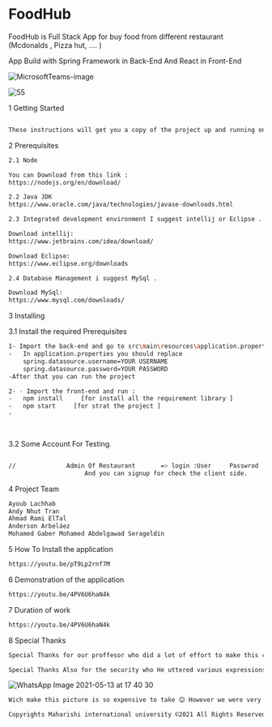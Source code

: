 

# FoodHub
FoodHub is Full Stack App for buy food from different restaurant (Mcdonalds , Pizza hut, .... )


App Build with Spring Framework in Back-End And React in Front-End 

![MicrosoftTeams-image](https://user-images.githubusercontent.com/44031876/118083773-218f6500-b385-11eb-9169-0d5db4a1e5e7.png)

![55](https://user-images.githubusercontent.com/44031876/118203508-d7a88c80-b421-11eb-956a-9713304fd160.gif)


1 Getting Started
```sh

These instructions will get you a copy of the project up and running on your local machine for development and testing purposes.
```


2 Prerequisites

```sh
2.1 Node

You can Download from this link : 
https://nodejs.org/en/download/

2.2 Java JDK
https://www.oracle.com/java/technologies/javase-downloads.html

2.3 Integrated development environment I suggest intellij or Eclipse . 

Download intellij:
https://www.jetbrains.com/idea/download/

Download Eclipse:
https://www.eclipse.org/downloads

2.4 Database Management i suggest MySql . 

Download MySql:
https://www.mysql.com/downloads/

```


3 Installing



3.1 Install the required Prerequisites
```sh
1- Import the back-end and go to src\main\resources\application.properties
-   In application.properties you should replace 
    spring.datasource.username=YOUR USERNAME
    spring.datasource.password=YOUR PASSWORD
-After that you can run the project 

2- - Import the front-end and run :
-   npm install     [for install all the requirement library ]
-   npm start     [for strat the project ]
-   

    
```

3.2 Some Account For Testing.

```sh

//				Admin Of Restaurant       => login :User     Passwrod : User   
                     And you can signup for check the client side.
```

4 Project Team

```sh
Ayoub Lachhab 
Andy Nhut Tran
Ahmad Rami ElTal
Anderson Arbeláez
Mohamed Gaber Mohamed Abdelgawad Serageldin
```

5 How To Install the application

```sh
https://youtu.be/pT9Lp2rnf7M
```


6 Demonstration of the application
```sh
https://youtu.be/4PV6U6haN4k
```

7 Duration of work

```sh
https://youtu.be/4PV6U6haN4k
```

8 Special Thanks

```sh
Special Thanks for our proffesor who did a lot of effort to make this course easy for us and we can see this from on this project wich we learned with him a lot of stuff who help us on Career .

Special Thanks Also for the security who He uttered various expressions of racism and give all of us fine for the only reason is remove mask during taking this picture even all the team we are vaccinated .
```
![WhatsApp Image 2021-05-13 at 17 40 30](https://user-images.githubusercontent.com/44031876/118215590-68d62e00-b437-11eb-8122-becf485e6a8a.jpeg)
```sh
Wich make this picture is so expensive to take 😊 However we were very happy to finish this project on very short time.
```
```sh
Copyrights Maharishi international university ©2021 All Rights Reserved
```
